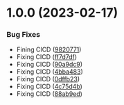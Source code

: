 # 1.0.0 (2023-02-17)


### Bug Fixes

* Fining CICD ([9820771](https://github.com/lneninger/irrigation-net-service/commit/9820771c28f0f6e1568d5aa475589b6e57a4d707))
* Fixing CICD ([ff7d7df](https://github.com/lneninger/irrigation-net-service/commit/ff7d7df5062b45acd50bd03dbe9813a78fb2ac94))
* Fixing CICD ([90a9dc9](https://github.com/lneninger/irrigation-net-service/commit/90a9dc95a39721614e38fdfda9f56a30139cec10))
* Fixing CICD ([4bba483](https://github.com/lneninger/irrigation-net-service/commit/4bba483480df74de6e813d0f7c4e9b3205a42ece))
* Fixing CICD ([0dffb23](https://github.com/lneninger/irrigation-net-service/commit/0dffb23328e141bfe07027fbedad9f6626fe78f4))
* Fixing CICD ([4c75d4b](https://github.com/lneninger/irrigation-net-service/commit/4c75d4b6b8b3feaeef26349eb8d01038661be326))
* Fixing CICD ([88ab9ed](https://github.com/lneninger/irrigation-net-service/commit/88ab9ede9a2600e5ba5def3aef67e4befe7555bc))

